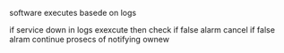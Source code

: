 software executes basede on logs 

if service down in logs exexcute
   then check if false alarm 
   cancel if false alram 
   continue prosecs of notifying ownew

